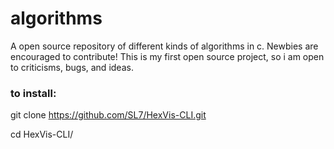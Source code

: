# algorithms
A open source repository of different kinds of algorithms in c. Newbies are encouraged to contribute!
This is my first open source project, so i am open to criticisms, bugs, and ideas.

### to install:
git clone https://github.com/SL7/HexVis-CLI.git

cd HexVis-CLI/
